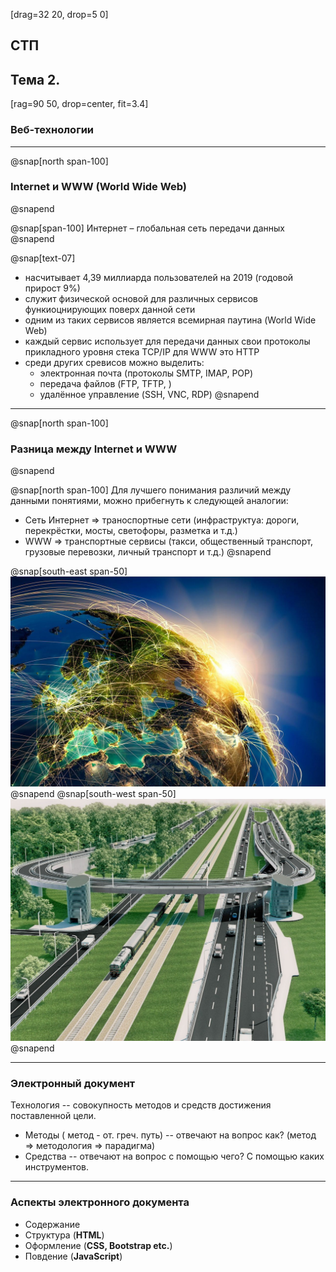 [drag=32 20, drop=5 0]
## СТП
## **Тема 2.**<br/>

[rag=90 50, drop=center, fit=3.4]
### Веб-технологии

---

@snap[north span-100]
### Internet и WWW (World Wide Web)
@snapend

@snap[span-100]
Интернет – глобальная сеть передачи данных
@snapend

@snap[text-07]
- насчитывает 4,39 миллиарда пользователей на 2019 (годовой прирост 9%)
- служит физической основой для различных сервисов функиоцнирующих поверх данной сети
- одним из таких сервисов является всемирная паутина (World Wide Web)
- каждый сервис использует для передачи данных свои протоколы прикладного уровня стека TCP/IP для WWW это HTTP
- cреди других сревисов можно выделить:
    - электронная почта (протоколы SMTP, IMAP, POP) 
    - передача файлов (FTP, TFTP, )
    - удалённое управление (SSH, VNC, RDP)
@snapend

---

@snap[north span-100]
### Разница между Internet и WWW
@snapend

@snap[north span-100]
Для лучшего понимания различий между данными понятиями, можно прибегнуть к следующей аналогии:
- Сеть Интернет => траноспортные сети (инфраструктуа: дороги, перекрёстки, мосты, светофоры, разметка и т.д.)
- WWW => транспортные сервисы (такси, общественный транспорт, грузовые перевозки, личный транспорт и т.д.)
@snapend

@snap[south-east span-50]
![IMAGE](slides/web/assets/img/internet-earth.jpg)
@snapend
@snap[south-west span-50]
![IMAGE](slides/web/assets/img/road-internet-diff-www.jpg)
@snapend

---

### Электронный документ

Технология -- совокупность методов и средств достижения поставленной цели.
- Методы ( метод - от. греч. путь) -- отвечают на вопрос как? (метод => методология => парадигма)
- Средства -- отвечают на вопрос с помощью чего? С помощью каких инструментов.

---

### Аспекты электронного документа

- Содержание
- Структура (**HTML**)
- Оформление (**CSS, Bootstrap etc.**)
- Повдение (**JavaScript**)

